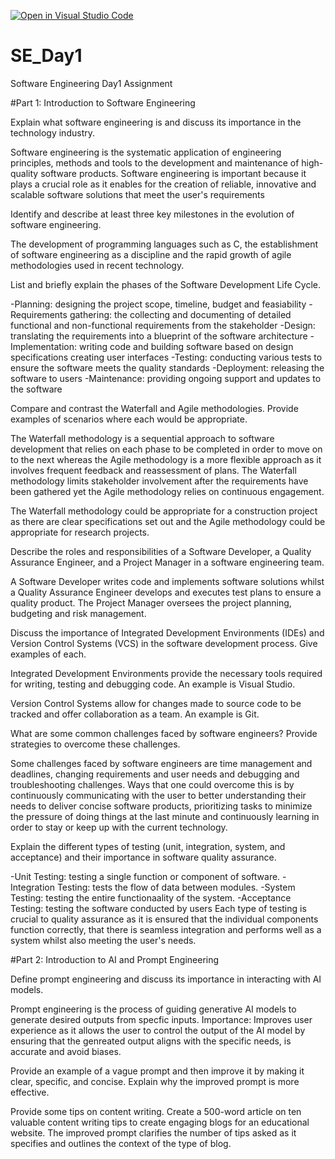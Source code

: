 [![Open in Visual Studio Code](https://classroom.github.com/assets/open-in-vscode-2e0aaae1b6195c2367325f4f02e2d04e9abb55f0b24a779b69b11b9e10269abc.svg)](https://classroom.github.com/online_ide?assignment_repo_id=18378796&assignment_repo_type=AssignmentRepo)
# SE_Day1
Software Engineering Day1 Assignment

#Part 1: Introduction to Software Engineering

Explain what software engineering is and discuss its importance in the technology industry.

Software engineering is the systematic application of engineering principles, methods and tools to the development and maintenance of high-quality software products. Software engineering is important because it plays a crucial role as it enables for the creation of reliable, innovative and scalable software solutions that meet the user's requirements

Identify and describe at least three key milestones in the evolution of software engineering.

The development of programming languages such as C, the establishment of software engineering as a discipline and the rapid growth of agile methodologies used in recent technology.


List and briefly explain the phases of the Software Development Life Cycle.

-Planning: designing the project scope, timeline, budget and feasiability
-Requirements gathering: the collecting and documenting of detailed functional and non-functional requirements from the stakeholder
-Design: translating the requirements into a blueprint of the software architecture
-Implementation: writing code and building software based on design specifications creating user interfaces
-Testing: conducting various tests to ensure the software meets the quality standards
-Deployment: releasing the software to users
-Maintenance: providing ongoing support and updates to the software

Compare and contrast the Waterfall and Agile methodologies. Provide examples of scenarios where each would be appropriate.

The Waterfall methodology is a sequential approach to software development that relies on each phase to be completed in order to move on to the next whereas the Agile methodology is a more flexible approach as it involves frequent feedback and reassessment of plans.
The Waterfall methodology limits stakeholder involvement after the requirements have been gathered yet the Agile methodology relies on continuous engagement.

The Waterfall methodology could be appropriate for a construction project as there are clear specifications set out and the Agile methodology could be appropriate for research projects.

Describe the roles and responsibilities of a Software Developer, a Quality Assurance Engineer, and a Project Manager in a software engineering team.

A Software Developer writes code and implements software solutions whilst a Quality Assurance Engineer develops and executes test plans to ensure a quality product. The Project Manager oversees the project planning, budgeting and risk management.

Discuss the importance of Integrated Development Environments (IDEs) and Version Control Systems (VCS) in the software development process. Give examples of each.

Integrated Development Environments provide the necessary tools required for writing, testing and debugging code. An example is Visual Studio.

Version Control Systems allow for changes made to source code to be tracked and offer collaboration as a team. An example is Git.

What are some common challenges faced by software engineers? Provide strategies to overcome these challenges.

Some challenges faced by software engineers are time management and deadlines, changing requirements and user needs and debugging and troubleshooting challenges. Ways that one could overcome this is by continuously communicating with the user to better understanding their needs to deliver concise software products, prioritizing tasks to minimize the pressure of doing things at the last minute and continuously learning in order to stay or keep up with the current technology.

Explain the different types of testing (unit, integration, system, and acceptance) and their importance in software quality assurance.

-Unit Testing: testing a single function or component of software.
-Integration Testing: tests the flow of data between modules.
-System Testing: testing the entire functionaality of the system.
-Acceptance Testing: testing the software conducted by users
Each type of testing is crucial to quality assurance as it is ensured that the individual components function correctly, that there is seamless integration and performs well as a system whilst also meeting the user's needs.


#Part 2: Introduction to AI and Prompt Engineering


Define prompt engineering and discuss its importance in interacting with AI models.

Prompt engineering is the process of guiding generative AI models to generate desired outputs from specfic inputs.
Importance:
Improves user experience as it allows the user to control the output of the AI model by ensuring that the genreated output aligns with the specific needs, is accurate and avoid biases. 

Provide an example of a vague prompt and then improve it by making it clear, specific, and concise. Explain why the improved prompt is more effective.

Provide some tips on content writing.
Create a 500-word article on ten valuable content writing tips to create engaging blogs for an educational website.
The improved prompt clarifies the number of tips asked as it specifies and outlines the context of the type of blog.
